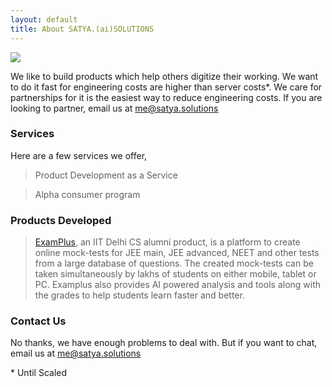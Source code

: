 ```yaml
---
layout: default
title: About SATYA.(ai)SOLUTIONS
---
```


<img class="profile-picture" src="{{site.baseurl}}/{{site.profile-picture}}">

We like to build products which help others digitize their working. We want to do it fast for engineering costs are higher than server costs\*. We care for partnerships for it is the easiest way to reduce engineering costs. If you are looking to partner, email us at me@satya.solutions


### Services

Here are a few services we offer,
> Product Development as a Service

> Alpha consumer program

### Products Developed

> [ExamPlus](www.ExamPlus.in), an IIT Delhi CS alumni product, is a platform to create online mock-tests for JEE main, JEE advanced, NEET and other tests from a large database of questions. The created mock-tests can be taken simultaneously by lakhs of students on either mobile, tablet or PC. Examplus also provides AI powered analysis and tools along with the grades to help students learn faster and better.

### Contact Us
No thanks, we have enough problems to deal with. But if you want to chat, email us at me@satya.solutions


\* Until Scaled
